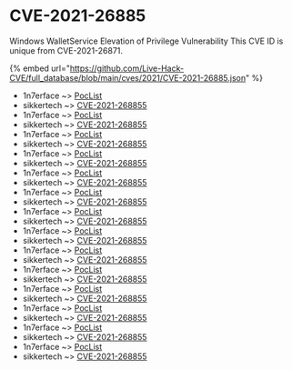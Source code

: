 # CVE-2021-26885

Windows WalletService Elevation of Privilege Vulnerability This CVE ID is unique from CVE-2021-26871.

{% embed url="https://github.com/Live-Hack-CVE/full_database/blob/main/cves/2021/CVE-2021-26885.json" %}


* 1n7erface ~> [PocList](https://www.alice-snow.ru/2021/database/cve-2021-26885/poclist-1n7erface)
* sikkertech ~> [CVE-2021-268855](https://www.alice-snow.ru/2021/database/cve-2021-26885/cve-2021-268855-sikkertech)
* 1n7erface ~> [PocList](https://www.alice-snow.ru/2021/database/cve-2021-26885/poclist-1n7erface)
* sikkertech ~> [CVE-2021-268855](https://www.alice-snow.ru/2021/database/cve-2021-26885/cve-2021-268855-sikkertech)
* 1n7erface ~> [PocList](https://www.alice-snow.ru/2021/database/cve-2021-26885/poclist-1n7erface)
* sikkertech ~> [CVE-2021-268855](https://www.alice-snow.ru/2021/database/cve-2021-26885/cve-2021-268855-sikkertech)
* 1n7erface ~> [PocList](https://www.alice-snow.ru/2021/database/cve-2021-26885/poclist-1n7erface)
* sikkertech ~> [CVE-2021-268855](https://www.alice-snow.ru/2021/database/cve-2021-26885/cve-2021-268855-sikkertech)
* 1n7erface ~> [PocList](https://www.alice-snow.ru/2021/database/cve-2021-26885/poclist-1n7erface)
* sikkertech ~> [CVE-2021-268855](https://www.alice-snow.ru/2021/database/cve-2021-26885/cve-2021-268855-sikkertech)
* 1n7erface ~> [PocList](https://www.alice-snow.ru/2021/database/cve-2021-26885/poclist-1n7erface)
* sikkertech ~> [CVE-2021-268855](https://www.alice-snow.ru/2021/database/cve-2021-26885/cve-2021-268855-sikkertech)
* 1n7erface ~> [PocList](https://www.alice-snow.ru/2021/database/cve-2021-26885/poclist-1n7erface)
* sikkertech ~> [CVE-2021-268855](https://www.alice-snow.ru/2021/database/cve-2021-26885/cve-2021-268855-sikkertech)
* 1n7erface ~> [PocList](https://www.alice-snow.ru/2021/database/cve-2021-26885/poclist-1n7erface)
* sikkertech ~> [CVE-2021-268855](https://www.alice-snow.ru/2021/database/cve-2021-26885/cve-2021-268855-sikkertech)
* 1n7erface ~> [PocList](https://www.alice-snow.ru/2021/database/cve-2021-26885/poclist-1n7erface)
* sikkertech ~> [CVE-2021-268855](https://www.alice-snow.ru/2021/database/cve-2021-26885/cve-2021-268855-sikkertech)
* 1n7erface ~> [PocList](https://www.alice-snow.ru/2021/database/cve-2021-26885/poclist-1n7erface)
* sikkertech ~> [CVE-2021-268855](https://www.alice-snow.ru/2021/database/cve-2021-26885/cve-2021-268855-sikkertech)
* 1n7erface ~> [PocList](https://www.alice-snow.ru/2021/database/cve-2021-26885/poclist-1n7erface)
* sikkertech ~> [CVE-2021-268855](https://www.alice-snow.ru/2021/database/cve-2021-26885/cve-2021-268855-sikkertech)
* 1n7erface ~> [PocList](https://www.alice-snow.ru/2021/database/cve-2021-26885/poclist-1n7erface)
* sikkertech ~> [CVE-2021-268855](https://www.alice-snow.ru/2021/database/cve-2021-26885/cve-2021-268855-sikkertech)
* 1n7erface ~> [PocList](https://www.alice-snow.ru/2021/database/cve-2021-26885/poclist-1n7erface)
* sikkertech ~> [CVE-2021-268855](https://www.alice-snow.ru/2021/database/cve-2021-26885/cve-2021-268855-sikkertech)
* 1n7erface ~> [PocList](https://www.alice-snow.ru/2021/database/cve-2021-26885/poclist-1n7erface)
* sikkertech ~> [CVE-2021-268855](https://www.alice-snow.ru/2021/database/cve-2021-26885/cve-2021-268855-sikkertech)